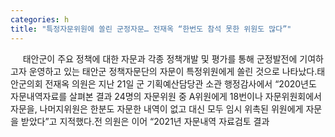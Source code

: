 ```yaml
---
categories: h
title: "특정자문위원에 쏠린 군정자문… 전재옥 “한번도 참석 못한 위원도 많다”"
---
```

&nbsp;&nbsp;&nbsp;&nbsp; 태안군이 주요 정책에 대한 자문과 각종 정책개발 및 평가를 통해 군정발전에 기여하고자 운영하고 있는 태안군 정책자문단의 자문이 특정위원에게 쏠린 것으로 나타났다.태안군의회 전재옥 의원은 지난 21일 군 기획예산담당관 소관 행정감사에서 “2020년도 자문내역자료를 살펴본 결과 24명의 자문위원 중 A위원에게 18번이나 자문위원회에서 자문을, 나머지위원은 한분도 자문한 내역이 없고 대신 모두 임시 위촉된 위원에게 자문을 받았다”고 지적했다.전 의원은 이어 “2021년 자문내역 자료검토 결과 